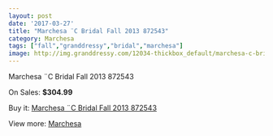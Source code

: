 ```yaml
---
layout: post
date: '2017-03-27'
title: "Marchesa ¨C Bridal Fall 2013 872543"
category: Marchesa
tags: ["fall","granddressy","bridal","marchesa"]
image: http://img.granddressy.com/12034-thickbox_default/marchesa-c-bridal-fall-2013-872543.jpg
---
```

Marchesa ¨C Bridal Fall 2013 872543

On Sales: **$304.99**
<a href="https://www.granddressy.com/en/marchesa/11129-marchesa-c-bridal-fall-2013-872543.html"><amp-img layout="responsive" width="600" height="600" src="//img.granddressy.com/12034-thickbox_default/marchesa-c-bridal-fall-2013-872543.jpg" alt="Marchesa ¨C Bridal Fall 2013 872543 0" /></a>

Buy it: [Marchesa ¨C Bridal Fall 2013 872543](https://www.granddressy.com/en/marchesa/11129-marchesa-c-bridal-fall-2013-872543.html "Marchesa ¨C Bridal Fall 2013 872543")

View more: [Marchesa](https://www.granddressy.com/en/108-marchesa "Marchesa")